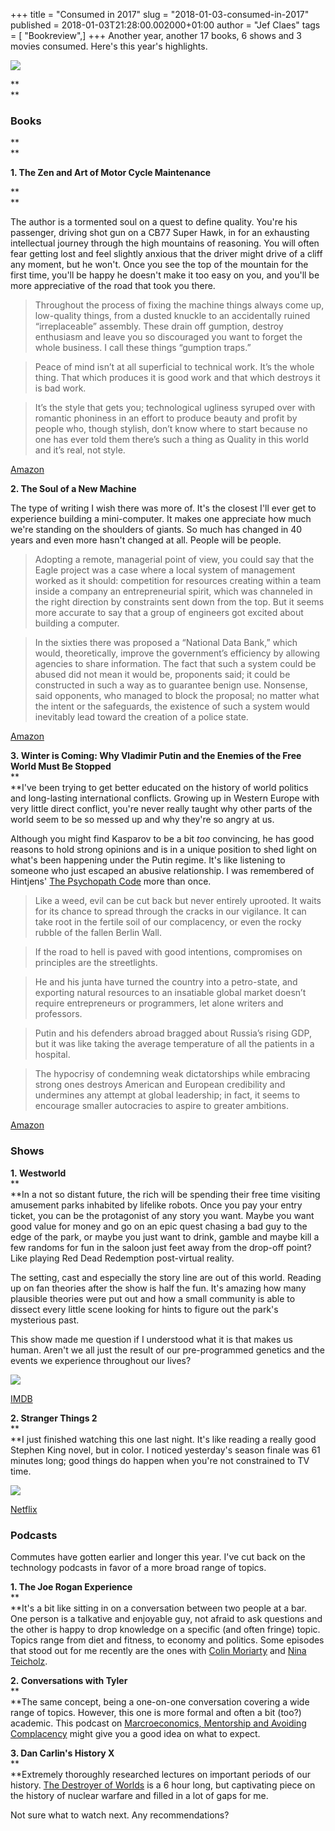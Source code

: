 +++
title = "Consumed in 2017"
slug = "2018-01-03-consumed-in-2017"
published = 2018-01-03T21:28:00.002000+01:00
author = "Jef Claes"
tags = [ "Bookreview",]
+++
Another year, another 17 books, 6 shows and 3 movies consumed. Here's
this year's highlights.

  

[![](/post/images/thumbnails/2018-01-03-consumed-in-2017-consumed.PNG)](/post/images/2018-01-03-consumed-in-2017-consumed.PNG)

**  
**

### **Books**

**  
**

**1. The Zen and Art of Motor Cycle Maintenance**

**  
**

The author is a tormented soul on a quest to define quality. You're his
passenger, driving shot gun on a CB77 Super Hawk, in for an exhausting
intellectual journey through the high mountains of reasoning. You will
often fear getting lost and feel slightly anxious that the driver might
drive of a cliff any moment, but he won't. Once you see the top of the
mountain for the first time, you'll be happy he doesn't make it too easy
on you, and you'll be more appreciative of the road that took you there.

> Throughout the process of fixing the machine things always come up,
> low-quality things, from a dusted knuckle to an accidentally ruined
> “irreplaceable” assembly. These drain off gumption, destroy enthusiasm
> and leave you so discouraged you want to forget the whole business. I
> call these things “gumption traps.” 

> Peace of mind isn’t at all superficial to technical work. It’s the
> whole thing. That which produces it is good work and that which
> destroys it is bad work. 

> It’s the style that gets you; technological ugliness syruped over with
> romantic phoniness in an effort to produce beauty and profit by people
> who, though stylish, don’t know where to start because no one has ever
> told them there’s such a thing as Quality in this world and it’s real,
> not style.

[Amazon](https://www.amazon.com/gp/product/0060589469/ref=as_li_qf_sp_asin_il_tl?ie=UTF8&tag=diofanedebyje-20&camp=1789&creative=9325&linkCode=as2&creativeASIN=0060589469&linkId=38a657fd4701b9259f0dd3e486d51045)  
  

**2. The Soul of a New Machine**

  
The type of writing I wish there was more of. It's the closest I'll ever
get to experience building a mini-computer. It makes one appreciate how
much we're standing on the shoulders of giants. So much has changed in
40 years and even more hasn't changed at all. People will be people.  

> Adopting a remote, managerial point of view, you could say that the
> Eagle project was a case where a local system of management worked as
> it should: competition for resources creating within a team inside a
> company an entrepreneurial spirit, which was channeled in the right
> direction by constraints sent down from the top. But it seems more
> accurate to say that a group of engineers got excited about building a
> computer. 

> In the sixties there was proposed a “National Data Bank,” which would,
> theoretically, improve the government’s efficiency by allowing
> agencies to share information. The fact that such a system could be
> abused did not mean it would be, proponents said; it could be
> constructed in such a way as to guarantee benign use. Nonsense, said
> opponents, who managed to block the proposal; no matter what the
> intent or the safeguards, the existence of such a system would
> inevitably lead toward the creation of a police state.

[Amazon](https://www.amazon.com/gp/product/0316491977/ref=as_li_qf_sp_asin_il_tl?ie=UTF8&tag=diofanedebyje-20&camp=1789&creative=9325&linkCode=as2&creativeASIN=0316491977&linkId=a467823d00576c3c9683dcf515188781)  
  
**3. Winter is Coming: Why Vladimir Putin and the Enemies of the Free
World Must Be Stopped**  
**  
**I've been trying to get better educated on the history of world
politics and long-lasting international conflicts. Growing up in Western
Europe with very little direct conflict, you're never really taught why
other parts of the world seem to be so messed up and why they're so
angry at us.  
  
Although you might find Kasparov to be a bit *too* convincing, he has
good reasons to hold strong opinions and is in a unique position to shed
light on what's been happening under the Putin regime. It's like
listening to someone who just escaped an abusive relationship. I was
remembered of Hintjens' [The Psychopath
Code](https://www.amazon.com/gp/product/1514342022/ref=as_li_qf_sp_asin_il_tl?ie=UTF8&tag=diofanedebyje-20&camp=1789&creative=9325&linkCode=as2&creativeASIN=1514342022&linkId=d4389546b4a3f69246ef5b49d3beed13)
more than once.  

> Like a weed, evil can be cut back but never entirely uprooted. It
> waits for its chance to spread through the cracks in our vigilance. It
> can take root in the fertile soil of our complacency, or even the
> rocky rubble of the fallen Berlin Wall. 

> If the road to hell is paved with good intentions, compromises on
> principles are the streetlights. 

> He and his junta have turned the country into a petro-state, and
> exporting natural resources to an insatiable global market doesn’t
> require entrepreneurs or programmers, let alone writers and
> professors. 

> Putin and his defenders abroad bragged about Russia’s rising GDP, but
> it was like taking the average temperature of all the patients in a
> hospital. 

> The hypocrisy of condemning weak dictatorships while embracing strong
> ones destroys American and European credibility and undermines any
> attempt at global leadership; in fact, it seems to encourage smaller
> autocracies to aspire to greater ambitions.

[Amazon](https://www.amazon.com/gp/product/1610397193/ref=as_li_qf_sp_asin_il_tl?ie=UTF8&tag=diofanedebyje-20&camp=1789&creative=9325&linkCode=as2&creativeASIN=1610397193&linkId=8cfe9da4e80d07c4aa706a1934842b7e)  
  

### **Shows** 

  
**1. Westworld**  
**  
**In a not so distant future, the rich will be spending their free time
visiting amusement parks inhabited by lifelike robots. Once you pay your
entry ticket, you can be the protagonist of any story you want. Maybe
you want good value for money and go on an epic quest chasing a bad guy
to the edge of the park, or maybe you just want to drink, gamble and
maybe kill a few randoms for fun in the saloon just feet away from the
drop-off point? Like playing Red Dead Redemption post-virtual reality.  
  
The setting, cast and especially the story line are out of this world.
Reading up on fan theories after the show is half the fun. It's amazing
how many plausible theories were put out and how a small community is
able to dissect every little scene looking for hints to figure out the
park's mysterious past.  
  
This show made me question if I understood what it is that makes us
human. Aren't we all just the result of our pre-programmed genetics and
the events we experience throughout our lives?  
  

[![](/post/images/thumbnails/2018-01-03-consumed-in-2017-ww.jpg)](/post/images/2018-01-03-consumed-in-2017-ww.jpg)

  
  
[IMDB](http://www.imdb.com/title/tt0475784/?ref_=nv_sr_1)  
  
**2. Stranger Things 2**  
**  
**I just finished watching this one last night. It's like reading a
really good Stephen King novel, but in color. I noticed yesterday's
season finale was 61 minutes long; good things do happen when you're not
constrained to TV time.  
  

[![](/post/images/thumbnails/2018-01-03-consumed-in-2017-st.jpg)](/post/images/2018-01-03-consumed-in-2017-st.jpg)

  
  
[Netflix](https://www.netflix.com/be/title/80057281)  
  

### **Podcasts**

  
Commutes have gotten earlier and longer this year. I've cut back on the
technology podcasts in favor of a more broad range of topics.  
  
**1. The Joe Rogan Experience**  
**  
**It's a bit like sitting in on a conversation between two people at a
bar. One person is a talkative and enjoyable guy, not afraid to ask
questions and the other is happy to drop knowledge on a specific (and
often fringe) topic. Topics range from diet and fitness, to economy and
politics. Some episodes that stood out for me recently are the ones with
[Colin Moriarty](http://podcasts.joerogan.net/podcasts/colin-moriarty-3)
and [Nina
Teicholz](http://podcasts.joerogan.net/podcasts/nina-teicholz).  
  
**2. Conversations with Tyler**  
**  
**The same concept, being a one-on-one conversation covering a wide
range of topics. However, this one is more formal and often a bit (too?)
academic. This podcast on [Marcroeconomics, Mentorship and Avoiding
Complacency](https://medium.com/conversations-with-tyler/tyler-cowen-larry-summers-blog-secular-stagnation-twitter-421a69ed84c8)
might give you a good idea on what to expect.  
  
**3. Dan Carlin's History X**  
**  
**Extremely thoroughly researched lectures on important periods of our
history. [The Destroyer of
Worlds](http://www.dancarlin.com/hardcore-history-59-the-destroyer-of-worlds/)
is a 6 hour long, but captivating piece on the history of nuclear
warfare and filled in a lot of gaps for me.  
  
  
Not sure what to watch next. Any recommendations?
